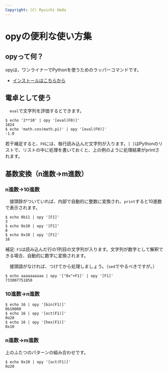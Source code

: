 ```yaml
---
Copyright: (C) Ryuichi Ueda
---
```


# opyの便利な使い方集

## opyって何？

opyは、ワンライナーでPythonを使うためのラッパーコマンドです。

* [インストールはこちらから](https://github.com/ryuichiueda/opy)

## 電卓として使う

　`eval`で文字列を評価するとできます。

```
$ echo '2**10' | opy '[eval(F0)]'
1024
$ echo 'math.cos(math.pi)' | opy '[eval(F0)]'
-1.0
```

若干補足すると、`F0`には、毎行読み込んだ文字列が入ります。`[ ]`はPythonのリストで、リストの中に処理を書いておくと、上の例のように処理結果がprintされます。

## 基数変換（n進数→m進数）

### n進数→10進数

　接頭辞がついていれば、内部で自動的に整数に変換され、`print`すると10進数で表示されます。

```
$ echo 0b11 | opy '[F1]'
3
$ echo 0o10 | opy '[F1]'
8
$ echo 0x10 | opy '[F1]'
16
```

補足: `F1`は読み込んだ行の1列目の文字列が入ります。文字列が数字として解釈できる場合、自動的に数字に変換されます。

　接頭語がなければ、つけてから処理しましょう。（`sed`でやるべきですが。）

```
$ echo aaaaaaaaaa | opy '["0x"+F1]' | opy '[F1]'
733007751850
```

### 10進数→n進数

```
$ echo 16 | opy '[bin(F1)]'
0b10000
$ echo 16 | opy '[oct(F1)]'
0o20
$ echo 16 | opy '[hex(F1)]'
0x10
```

### n進数→m進数


上のふたつのパターンの組み合わせです。

```
$ echo 0x10 | opy '[oct(F1)]'
0o20
```
